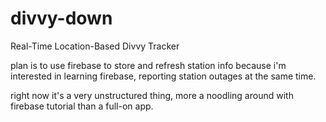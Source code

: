 # divvy-down
Real-Time Location-Based Divvy Tracker

plan is to use firebase to store and refresh station info because i'm interested in learning firebase, reporting station outages at the same time.

right now it's a very unstructured thing, more a noodling around with firebase tutorial than a full-on app.
